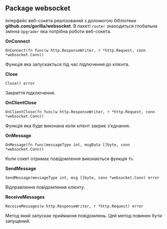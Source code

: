 ## Package websocket
Інтерфейс веб-сокета реалізований з допомогою бібліотеки __github.com/gorilla/websocket__. 
В пакеті ``router`` знаходиться глобальна змінна ``Upgrader`` яка потрібна 
роботи веб-сокета.

__OnConnect__
```
OnConnect(fn func(w http.ResponseWriter, r *http.Request, conn *websocket.Conn))
```
Функція яка запускається під час підлючення до клієнта.

__Close__
```
Close() error
```
Закриття підключення.

__OnClientClose__
```
OnClientClose(fn func(w http.ResponseWriter, r *http.Request, conn *websocket.Conn))
```
Функція яка буде виконана коли клієнт закриє з'єднання.

__OnMessage__
```
OnMessage(fn func(messageType int, msgData []byte, conn *websocket.Conn))
```
Коли сокет отримає повідомлення виконається функція ``fn``.

__SendMessage__
```
SendMessage(messageType int, msg []byte, conn *websocket.Conn) error
```
Відправлення повідомлення клієнту.

__ReceiveMessages__
```
ReceiveMessages(w http.ResponseWriter, r *http.Request) error
```
Метод який запускає приймання повідомлень. Цей метод повинен бути запущений.